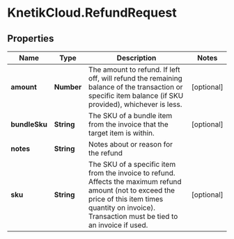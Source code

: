 # KnetikCloud.RefundRequest

## Properties
Name | Type | Description | Notes
------------ | ------------- | ------------- | -------------
**amount** | **Number** | The amount to refund. If left off, will refund the remaining balance of the transaction or specific item balance (if SKU provided), whichever is less. | [optional] 
**bundleSku** | **String** | The SKU of a bundle item from the invoice that the target item is within. | [optional] 
**notes** | **String** | Notes about or reason for the refund | 
**sku** | **String** | The SKU of a specific item from the invoice to refund. Affects the maximum refund amount (not to exceed the price of this item times quantity on invoice). Transaction must be tied to an invoice if used. | [optional] 


